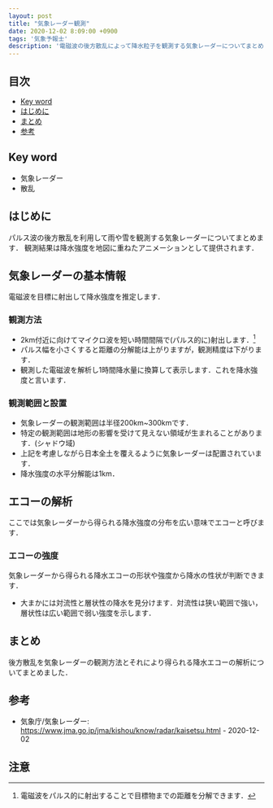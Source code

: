 ```yaml
---
layout: post
title: "気象レーダー観測"
date: 2020-12-02 8:09:00 +0900
tags: '気象予報士'
description: '電磁波の後方散乱によって降水粒子を観測する気象レーダーについてまとめます．'
---
```


## 目次
- [Key word](#key-word)
- [はじめに](#はじめに)
- [まとめ](#まとめ)
- [参考](#参考)

## Key word
- 気象レーダー
- 散乱

## はじめに
パルス波の後方散乱を利用して雨や雪を観測する気象レーダーについてまとめます．
観測結果は降水強度を地図に重ねたアニメーションとして提供されます．

## 気象レーダーの基本情報
電磁波を目標に射出して降水強度を推定します．
### 観測方法
- 2km付近に向けてマイクロ波を短い時間間隔で(パルス的に)射出します．[^palse]
- パルス幅を小さくすると距離の分解能は上がりますが，観測精度は下がります．
- 観測した電磁波を解析し1時間降水量に換算して表示します．これを降水強度と言います．

### 観測範囲と設置
- 気象レーダーの観測範囲は半径200km~300kmです．
- 特定の観測範囲は地形の影響を受けて見えない領域が生まれることがあります．(シャドウ域)
- 上記を考慮しながら日本全土を覆えるように気象レーダーは配置されています．
- 降水強度の水平分解能は1km．

## エコーの解析
ここでは気象レーダーから得られる降水強度の分布を広い意味でエコーと呼びます．
### エコーの強度
気象レーダーから得られる降水エコーの形状や強度から降水の性状が判断できます．
- 大まかには対流性と層状性の降水を見分けます．対流性は狭い範囲で強い，層状性は広い範囲で弱い強度を示します．

## まとめ
後方散乱を気象レーダーの観測方法とそれにより得られる降水エコーの解析についてまとめました．

## 参考
- 気象庁/気象レーダー: https://www.jma.go.jp/jma/kishou/know/radar/kaisetsu.html - 2020-12-02

## 注意
[^palse]: 電磁波をパルス的に射出することで目標物までの距離を分解できます．
